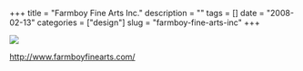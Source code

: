 +++
title = "Farmboy Fine Arts Inc."
description = ""
tags = []
date = "2008-02-13"
categories = ["design"]
slug = "farmboy-fine-arts-inc"
+++


 

  <div id="screens-thumbs" class="clearfix">
    <div class="txt-center" id="design-submission"><a href="http://www.farmboyfinearts.com/"><img id='bluga-thumbnail-1154' class='bluga-thumbnail large' src='/media/bluga/
wt47f303ebb8ccb_0.jpg'/></a></div>  
  </div>   
<p><a href="http://www.farmboyfinearts.com/">http://www.farmboyfinearts.com/</a></p>




